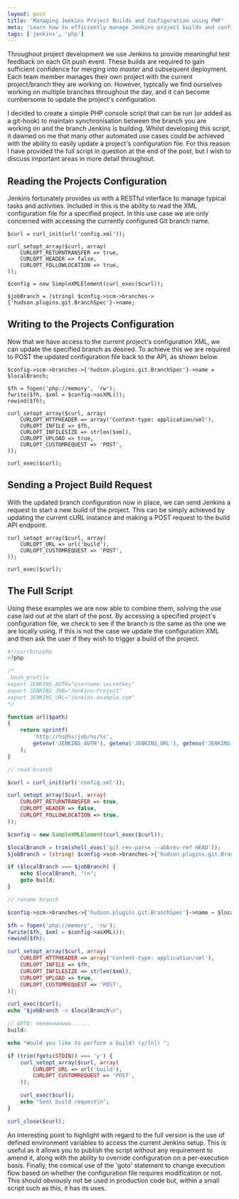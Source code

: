 ```yaml
---
layout: post
title: 'Managing Jenkins Project Builds and Configuration using PHP'
meta: 'Learn how to efficiently manage Jenkins project builds and configuration using PHP for seamless CI/CD integration.'
tags: ['jenkins', 'php']
---
```


Throughout project development we use Jenkins to provide meaningful test feedback on each Git push event.
These builds are required to gain sufficient confidence for merging into _master_ and subsequent deployment.
Each team member manages their own project with the current project/branch they are working on.
However, typically we find ourselves working on multiple branches throughout the day, and it can become cumbersome to update the project's configuration.

<!--more-->

I decided to create a simple PHP console script that can be run (or added as a git-hook) to maintain synchronisation between the branch you are working on and the branch Jenkins is building.
Whilst developing this script, it dawned on me that many other automated use cases could be achieved with the ability to easily update a project's configuration file.
For this reason I have provided the full script in question at the end of the post, but I wish to discuss important areas in more detail throughout.

## Reading the Projects Configuration

Jenkins fortunately provides us with a RESTful interface to manage typical tasks and activities.
Included in this is the ability to read the XML configuration file for a specified project.
In this use case we are only concerned with accessing the currently configured Git branch name.

```php?start_inline=1
$curl = curl_init(url('config.xml'));

curl_setopt_array($curl, array(
    CURLOPT_RETURNTRANSFER => true,
    CURLOPT_HEADER => false,
    CURLOPT_FOLLOWLOCATION => true,
));

$config = new SimpleXMLElement(curl_exec($curl));

$jobBranch = (string) $config->scm->branches->{'hudson.plugins.git.BranchSpec'}->name;
```

## Writing to the Projects Configuration

Now that we have access to the current project's configuration XML, we can update the specified branch as desired.
To achieve this we are required to POST the updated configuration file back to the API, as shown below.

```php?start_inline=1
$config->scm->branches->{'hudson.plugins.git.BranchSpec'}->name = $localBranch;

$fh = fopen('php://memory', 'rw');
fwrite($fh, $xml = $config->asXML());
rewind($fh);

curl_setopt_array($curl, array(
    CURLOPT_HTTPHEADER => array('Content-type: application/xml'),
    CURLOPT_INFILE => $fh,
    CURLOPT_INFILESIZE => strlen($xml),
    CURLOPT_UPLOAD => true,
    CURLOPT_CUSTOMREQUEST => 'POST',
));

curl_exec($curl);
```

## Sending a Project Build Request

With the updated branch configuration now in place, we can send Jenkins a request to start a new build of the project.
This can be simply achieved by updating the current cURL instance and making a POST request to the build API endpoint.

```php?start_inline=1
curl_setopt_array($curl, array(
    CURLOPT_URL => url('build'),
    CURLOPT_CUSTOMREQUEST => 'POST',
));

curl_exec($curl);
```

## The Full Script

Using these examples we are now able to combine them, solving the use case laid out at the start of the post.
By accessing a specified project's configuration file, we check to see if the branch is the same as the one we are locally using.
If this is not the case we update the configuration XML and then ask the user if they wish to trigger a build of the project.

```php
#!/usr/bin/php
<?php

/*
.bash_profile
export JENKINS_AUTH="username:secretkey"
export JENKINS_JOB="Jenkins-Project"
export JENKINS_URL="jenkins.example.com"
*/

function url($path)
{
    return sprintf(
        'http://%s@%s/job/%s/%s',
        getenv('JENKINS_AUTH'), getenv('JENKINS_URL'), getenv('JENKINS_JOB'), $path
    );
}

// read branch

$curl = curl_init(url('config.xml'));

curl_setopt_array($curl, array(
    CURLOPT_RETURNTRANSFER => true,
    CURLOPT_HEADER => false,
    CURLOPT_FOLLOWLOCATION => true,
));

$config = new SimpleXMLElement(curl_exec($curl));

$localBranch = trim(shell_exec('git rev-parse --abbrev-ref HEAD'));
$jobBranch = (string) $config->scm->branches->{'hudson.plugins.git.BranchSpec'}->name;

if ($localBranch === $jobBranch) {
    echo $localBranch, "\n";
    goto build;
}

// rename branch

$config->scm->branches->{'hudson.plugins.git.BranchSpec'}->name = $localBranch;

$fh = fopen('php://memory', 'rw');
fwrite($fh, $xml = $config->asXML());
rewind($fh);

curl_setopt_array($curl, array(
    CURLOPT_HTTPHEADER => array('Content-type: application/xml'),
    CURLOPT_INFILE => $fh,
    CURLOPT_INFILESIZE => strlen($xml),
    CURLOPT_UPLOAD => true,
    CURLOPT_CUSTOMREQUEST => 'POST',
));

curl_exec($curl);
echo "$jobBranch -> $localBranch\n";

// GOTO: eeeeewwwwww......
build:

echo "Would you like to perform a build? (y/[n]) ";

if (trim(fgets(STDIN)) === 'y') {
    curl_setopt_array($curl, array(
        CURLOPT_URL => url('build'),
        CURLOPT_CUSTOMREQUEST => 'POST',
    ));

    curl_exec($curl);
    echo "Sent build request\n";
}

curl_close($curl);
```

An interesting point to highlight with regard to the full version is the use of defined environment variables to access the current Jenkins setup.
This is useful as it allows you to publish the script without any requirement to amend it, along with the ability to override configuration on a per-execution basis.
Finally, the comical use of the 'goto' statement to change execution flow based on whether the configuration file requires modification or not.
This should obviously not be used in production code but, within a small script such as this, it has its uses.
